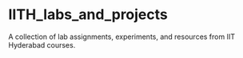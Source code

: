 # IITH_labs_and_projects
A collection of lab assignments, experiments, and resources from IIT Hyderabad courses.
